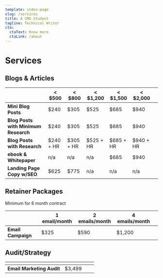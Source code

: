 ```yaml
---
template: index-page
slug: /services
title: A CMU Student
tagline: Technical Writer
cta:
  ctaText: Know more
  ctaLink: /about
---
```


# <My Name> Services

## Blogs & Articles

<table>
<thead>
    <tr>
<th></th>
<th>&lt; $500</th>
<th>&lt; $800</th> 
<th>&lt; $1,200</th>
<th>&lt; $1,500</th>
<th>&lt; $2,000</th>
        <th></th>
    </tr>
</thead>
<tbody>
    <tr>
        <td><strong>Mini Blog Posts</strong></td>
<td>$240</td>
<td>$305</td>
<td>$525</td>
<td>$685</td>
<td>$940</td>
                <td></td>
    </tr>
      <tr>
          <td><strong>Blog Posts with Minimum Research</strong></td>
<td>$240</td>
<td>$305</td>
<td>$525</td>
<td>$685</td>
<td>$940</td>
                <td></td>
    </tr> 
     <tr>
         <td><strong>Blog Posts with Research</strong></td>   
<td>$240 + HR</td>
<td>$305 + HR</td>
<td>$525 + HR</td>
<td>$685 + HR</td>
<td>$940 + HR</td>
                <td></td>
    </tr>   
       <tr>
           <td><strong>ebook &amp; Whitepaper</strong></td>   
<td>n/a</td>
<td>n/a</td>
<td>n/a</td>
<td>$685</td>
<td>$940</td>
                <td></td>
    </tr>
          <tr>
              <td><strong>Landing Page Copy w/SEO</strong></td>   
<td>$625</td>
<td>$775</td>
<td>n/a</td>
<td>n/a</td>
<td>n/a</td>
              <td></td>
    </tr>
</tbody>
</table> 

## Retainer Packages

Minimum for 6 month contract

<table>
<thead>
    <tr>
<th></th>
<th>1 email/month</th>
<th>2 emails/month</th> 
<th>4 emails/month</th>
        <th></th>
    </tr>
</thead>
<tbody>
    <tr>
        <td><strong>Email Campaign</strong></td>
<td>$325</td>
<td>$590</td>
<td>$1,200</td>
        <td></td>
    </tr>
 </tbody>
</table>
               
## Audit/Strategy

 <table>
<thead>
    <tr>
<th></th>
<th></th>
<th></th>
        <th></th>
    </tr>
</thead>
     <tbody>
    <tr>
        <td><strong>Email Marketing Audit</strong></td>
<td>$3,499</td>
        <td></td>
    </tr>
 </tbody>
</table>
